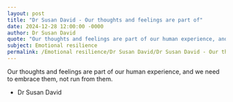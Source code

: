 ```yaml
---
layout: post
title: "Dr Susan David - Our thoughts and feelings are part of"
date: 2024-12-28 12:00:00 -0000
author: Dr Susan David
quote: "Our thoughts and feelings are part of our human experience, and we need to embrace them, not run from them."
subject: Emotional resilience
permalink: /Emotional resilience/Dr Susan David/Dr Susan David - Our thoughts and feelings are part of
---
```


Our thoughts and feelings are part of our human experience, and we need to embrace them, not run from them.

- Dr Susan David
